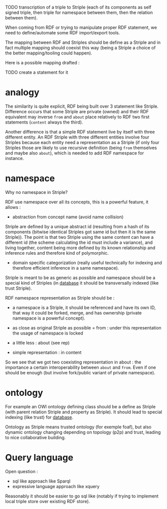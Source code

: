 [hm]: # (+++)
[hm]: # (date = "2015-05-30T12:43:26+01:00")
[hm]: # (draft = true)
[hm]: # (weight = 4)
[hm]: # (title = "RDF and striple, a new approach to web semantic?")
[hm]: # (categories = ["Striple","Concept","Design"])
[hm]: # (tags = ["rdf","example"])
[hm]: # (+++)



TODO transcription of a triple to Striple (each of its components as self signed triple, then triple for namespace between them, then the relation between them).  

When coming from RDF or trying to manipulate proper RDF statement, we need to define/automate some RDF import/export tools.

The mapping between RDF and Striples should be define as a Striple and in fact multiple mapping should coexist this way (being a Striple a choice of the better mapping/tooling could happen).

Here is a possible mapping drafted :





TODO create a statement for it


# analogy

The similarity is quite explicit, RDF being built over 3 statement like Striple. Difference occurs that some Striple are private (owned) and their RDF equivalent may inverse `from` and `about` place relatively to RDF two first statements (`content` always the third).

Another difference is that a simple RDF statement live by itself with three different entity. An RDF Striple with three different entities involve four Striples because each entity need a representation as a Striple (if only four Striples those are likely to use recursive definition (being `from` themselves and maybe also `about`), which is needed to add RDF namespace for instance.

# namespace


Why no namespace in Striple?

RDF use namespace over all its concepts, this is a powerful feature, it allows :
- abstraction from concept name (avoid name collision)

Striple are defined by a unique abstract id (resulting from a hash of its components (bitwise identical Striples got same id but then it is the same Striple)).
The point is that two Striple using the same content can have a different id (the scheme calculating the id must include a variance), and living together, content being more defined by its known relationship and inference rules and therefore kind of polymorphic.

- domain specific categorization (really useful technically for indexing and therefore efficient inference in a same namespace).

Striple is meant to be as generic as possible and namespace should be a special kind of Striples (in [database](./database.md) it should be transversally indexed (like trust Striple).

RDF namespace representation as Striple should be :

- a namespace is a Striple, it should be referenced and have its own ID, that way it could be forked, merge, and has ownership (private namespace is a powerful concept).
+ as close as original Striple as possible = from : under this representation the usage of namespace is locked

+ a little less : about (see rep)

+ simple representation : in content

So we see that we got two coexisting representation in about : the importance a certain interoperability between `about` and `from`. Even if one should be enough (but involve fork/public variant of private namespace).

# ontology

For example an OWl ontology defining class should be a define as Striple (with parent relation Striple and property as Striple). It should lead to special indexing (like trust) for [database](./database.md).

Ontology as Striple means trusted ontology (for exemple foaf), but also dynamic ontology changing depending on topology (p2p) and trust, leading to nice collaborative building.

# Query language

Open question :
- sql like approach like Sparql
- expressive language approach like xquery

Reasonably it should be easier to go sql like (notably if trying to implement local triple store over existing RDF store).

